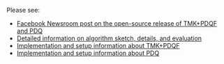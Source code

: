 Please see:

* [Facebook Newsroom post on the open-source release of TMK+PDQF and PDQ](https://newsroom.fb.com/news/2019/08/open-source-photo-video-matching])
* [Detailed information on algorithm sketch, details, and evaluation](https://github.com/facebook/ThreatExchange/blob/master/hashing/hashing.pdf)
* [Implementation and setup information about TMK+PDQF](https://github.com/facebook/ThreatExchange/blob/master/hashing/tmk/README.md)
* [Implementation and setup information about PDQ](https://github.com/facebook/ThreatExchange/blob/master/hashing/pdq/README.md)
